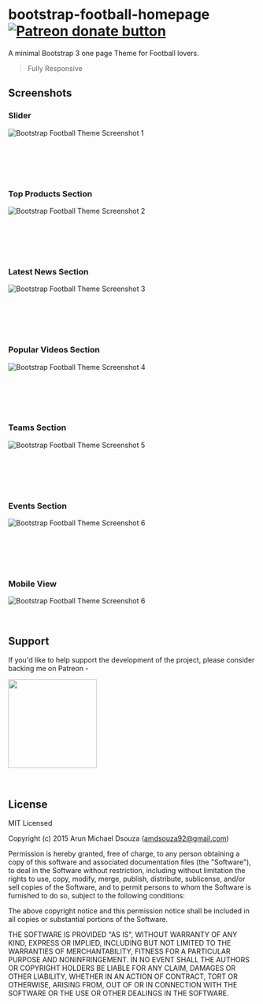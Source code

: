 # bootstrap-football-homepage <span class="badge-patreon"><a href="https://www.patreon.com/arunmichaeldsouza" title="Donate to this project using Patreon"><img src="https://img.shields.io/badge/patreon-donate-blue.svg" alt="Patreon donate button" /></a></span>
A minimal Bootstrap 3 one page Theme for Football lovers.
> Fully Responsive

## Screenshots

### Slider 
![Bootstrap Football Theme Screenshot 1](https://raw.githubusercontent.com/ArunMichaelDsouza/bootstrap-football-theme/master/img/preview1.png)

<br/><br/><br/><br/>
### Top Products Section
![Bootstrap Football Theme Screenshot 2](https://raw.githubusercontent.com/ArunMichaelDsouza/bootstrap-football-theme/master/img/preview2.png)

<br/><br/><br/><br/>
### Latest News Section
![Bootstrap Football Theme Screenshot 3](https://raw.githubusercontent.com/ArunMichaelDsouza/bootstrap-football-theme/master/img/preview3.png)

<br/><br/><br/><br/>
### Popular Videos Section
![Bootstrap Football Theme Screenshot 4](https://raw.githubusercontent.com/ArunMichaelDsouza/bootstrap-football-theme/master/img/preview4.png)

<br/><br/><br/><br/>
### Teams Section
![Bootstrap Football Theme Screenshot 5](https://raw.githubusercontent.com/ArunMichaelDsouza/bootstrap-football-theme/master/img/preview5.png)  

<br/><br/><br/><br/>
### Events Section
![Bootstrap Football Theme Screenshot 6](https://raw.githubusercontent.com/ArunMichaelDsouza/bootstrap-football-theme/master/img/preview6.png)

<br/><br/><br/><br/>
### Mobile View
![Bootstrap Football Theme Screenshot 6](https://raw.githubusercontent.com/ArunMichaelDsouza/bootstrap-football-theme/master/img/preview7.png)

<br/>

## Support

If you'd like to help support the development of the project, please consider backing me on Patreon -

[<img src="https://arunmichaeldsouza.com/img/patreon.png" width="180px;"/>](https://www.patreon.com/bePatron?u=8841116)

<br/>

## License

MIT Licensed

Copyright (c) 2015 Arun Michael Dsouza (amdsouza92@gmail.com)

Permission is hereby granted, free of charge, to any person obtaining a copy of this software and associated documentation files (the "Software"), to deal in the Software without restriction, including without limitation the rights to use, copy, modify, merge, publish, distribute, sublicense, and/or sell copies of the Software, and to permit persons to whom the Software is furnished to do so, subject to the following conditions:

The above copyright notice and this permission notice shall be included in all copies or substantial portions of the Software.

THE SOFTWARE IS PROVIDED "AS IS", WITHOUT WARRANTY OF ANY KIND, EXPRESS OR IMPLIED, INCLUDING BUT NOT LIMITED TO THE WARRANTIES OF MERCHANTABILITY, FITNESS FOR A PARTICULAR PURPOSE AND NONINFRINGEMENT. IN NO EVENT SHALL THE AUTHORS OR COPYRIGHT HOLDERS BE LIABLE FOR ANY CLAIM, DAMAGES OR OTHER LIABILITY, WHETHER IN AN ACTION OF CONTRACT, TORT OR OTHERWISE, ARISING FROM, OUT OF OR IN CONNECTION WITH THE SOFTWARE OR THE USE OR OTHER DEALINGS IN THE SOFTWARE.
